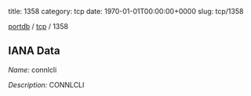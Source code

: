 title: 1358
category: tcp
date: 1970-01-01T00:00:00+0000
slug: tcp/1358

[portdb](/) / [tcp](/category/tcp.html) / 1358


## IANA Data

_Name:_ connlcli

_Description:_ CONNLCLI

